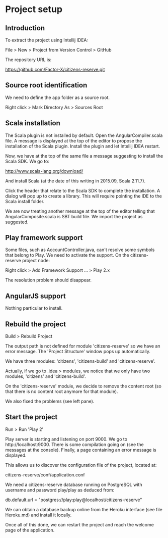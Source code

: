 # Project setup

## Introduction

To extract the project using Intellij IDEA:

File > New > Project from Version Control > GitHub

The repository URL is:

https://github.com/Factor-X/citizens-reserve.git

## Source root identification

We need to define the app folder as a source root.

Right click > Mark Directory As > Sources Root

## Scala installation

The Scala plugin is not installed by default. Open the AngularCompiler.scala file. A message is displayed at the top of
the editor to propose the installation of the Scala plugin. Install the plugin and let Intellij IDEA restart.

Now, we have at the top of the same file a message suggesting to install the Scala SDK. We go to:

http://www.scala-lang.org/download/

And install Scala (at the date of this writing in 2015.09, Scala 2.11.7).

Click the header that relate to the Scala SDK to complete the installation. A dialog will pop up to create a library.
This will require pointing the IDE to the Scala install folder.

We are now treating another message at the top of the editor telling that AngularComposite.scala is SBT build file.
We import the project as suggested.

## Play framework support

Some files, such as AccountController.java, can't resolve some symbols that belong to Play. We need to activate the
support. On the citizens-reserve project node:

Right click > Add Framework Support ... > Play 2.x

The resolution problem should disappear.

## AngularJS support

Nothing particular to install.

## Rebuild the project

Build > Rebuild Project

The output path is not defined for module 'citizens-reserve' so we have an error message. The 'Project Structure'
window pops up automatically.

We have three modules: 'citizens', 'citizens-build' and 'citizens-reserve'.

Actually, if we go to .idea > modules, we notice that we only have two modules, 'citizens' and 'citizens-build'.

On the 'citizens-reserve' module, we decide to remove the content root (so that there is no content root anymore for
that module).

We also fixed the problems (see left pane).

## Start the project

Run > Run 'Play 2'

Play server is starting and listening on port 9000. We go to http://localhost:9000. There is some compilation going on
(see the messages at the console). Finally, a page containing an error message is displayed.

This allows us to discover the configuration file of the project, located at:

citizens-reserve/conf/application.conf

We need a citizens-reserve database running on PostgreSQL with username and password play/play as deduced from:

db.default.url = "postgres://play:play@localhost/citizens-reserve"

We can obtain a database backup online from the Heroku interface (see file Heroku.md) and install it locally.

Once all of this done, we can restart the project and reach the welcome page of the application.


